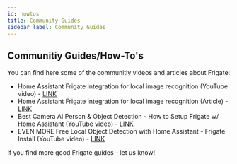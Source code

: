 ```yaml
---
id: howtos
title: Community Guides
sidebar_label: Community Guides
---
```


## Communitiy Guides/How-To's

You can find here some of the communitiy videos and articles about Frigate:

- Home Assistant Frigate integration for local image recognition (YouTube video) - [LINK](https://youtu.be/Q2UT78lFQpo)
- Home Assistant Frigate integration for local image recognition (Article) - [LINK](https://peyanski.com/home-assistant-frigate-integration/)
- Best Camera AI Person & Object Detection - How to Setup Frigate w/ Home Assistant (YouTube video) - [LINK](https://youtu.be/V8vGdoYO6-Y)
- EVEN MORE Free Local Object Detection with Home Assistant - Frigate Install (YouTube video) - [LINK](https://youtu.be/pqDCEZSVeRk)

If you find more good Frigate guides - let us know!
